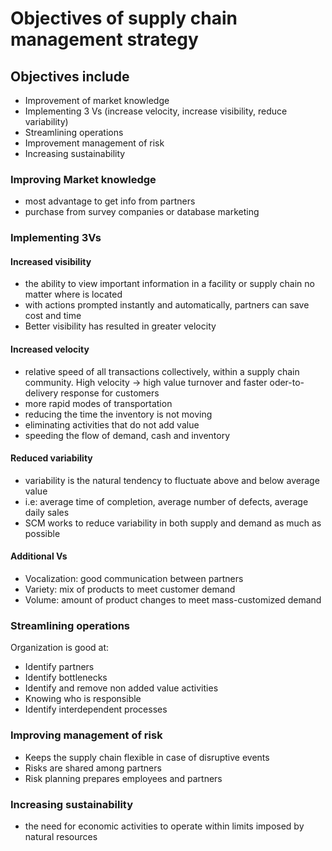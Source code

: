 # Objectives of supply chain management strategy

## Objectives include

- Improvement of market knowledge
- Implementing 3 Vs (increase velocity, increase visibility, reduce variability)
- Streamlining operations
- Improvement management of risk
- Increasing sustainability



### Improving Market knowledge

- most advantage to get info from partners
- purchase from survey companies or database marketing

### Implementing 3Vs

#### Increased visibility

- the ability to view important information in a facility or supply chain no matter where is located
- with actions prompted instantly and automatically, partners can save cost and time
- Better visibility has resulted in greater velocity

#### Increased velocity

- relative speed of all transactions collectively, within a supply chain community. High velocity -> high value turnover and faster oder-to-delivery response for customers
- more rapid modes of transportation
- reducing the time the inventory is not moving
- eliminating activities that do not add value
- speeding the flow of demand, cash and inventory

#### Reduced variability

- variability is the natural tendency to fluctuate above and below average value
- i.e: average time of completion, average number of defects, average daily sales
- SCM works to reduce variability in both supply and demand as much as possible

#### Additional Vs

- Vocalization: good communication between partners
- Variety: mix of products to meet customer demand
- Volume: amount of product changes to meet mass-customized demand

### Streamlining operations

Organization is good at:

- Identify partners
- Identify bottlenecks
- Identify and remove non added value activities
- Knowing who is responsible
- Identify interdependent processes

### Improving management of risk

- Keeps the supply chain flexible in case of disruptive events
- Risks are shared among partners
- Risk planning prepares employees and partners

### Increasing sustainability

- the need for economic activities to operate within limits imposed by natural resources









